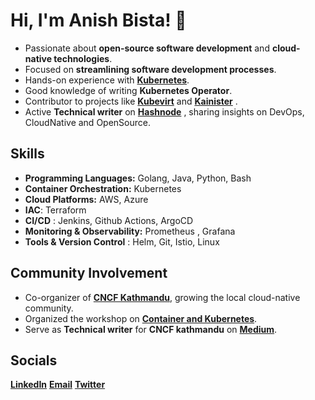 
# Hi, I'm Anish Bista! 👋

- Passionate about **open-source software development** and **cloud-native technologies**.
- Focused on **streamlining software development processes**.
- Hands-on experience with [**Kubernetes**](https://kubernetes.io/).
- Good knowledge of writing **Kubernetes Operator**.
- Contributor to projects like [**Kubevirt**](https://github.com/kubevirt)   and [**Kainister**](https://github.com/kanisterio/kanister) .
- Active **Technical writer** on [**Hashnode**](https://anish60.hashnode.dev)  , sharing insights on DevOps, CloudNative and OpenSource.
  
## Skills

- **Programming Languages:** Golang, Java, Python, Bash
- **Container Orchestration:** Kubernetes
- **Cloud Platforms:** AWS, Azure
- **IAC**: Terraform 
- **CI/CD** : Jenkins, Github Actions, ArgoCD
- **Monitoring & Observability:** Prometheus , Grafana
- **Tools & Version Control** : Helm, Git, Istio, Linux 

## Community Involvement

- Co-organizer of [**CNCF Kathmandu**](https://community.cncf.io/kathmandu/), growing the local cloud-native community.
- Organized the workshop on [**Container and Kubernetes**](https://community.cncf.io/events/details/cncf-kathmandu-presents-deep-dive-into-containers/cohost-kathmandu).
- Serve as **Technical writer** for **CNCF kathmandu** on [**Medium**](https://medium.com/@anishbista053). 

## Socials

[**LinkedIn**](https://www.linkedin.com/in/anishbista)      [**Email**](mailto:anishbista053@gmail.com)      [**Twitter**](https://x.com/anishbista053)  


